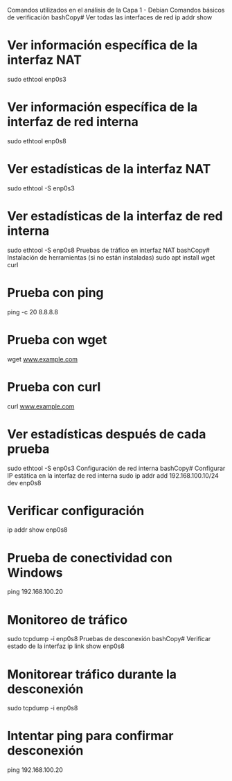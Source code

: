 Comandos utilizados en el análisis de la Capa 1 - Debian
Comandos básicos de verificación
bashCopy# Ver todas las interfaces de red
ip addr show

# Ver información específica de la interfaz NAT
sudo ethtool enp0s3

# Ver información específica de la interfaz de red interna
sudo ethtool enp0s8

# Ver estadísticas de la interfaz NAT
sudo ethtool -S enp0s3

# Ver estadísticas de la interfaz de red interna
sudo ethtool -S enp0s8
Pruebas de tráfico en interfaz NAT
bashCopy# Instalación de herramientas (si no están instaladas)
sudo apt install wget curl

# Prueba con ping
ping -c 20 8.8.8.8

# Prueba con wget
wget www.example.com

# Prueba con curl
curl www.example.com

# Ver estadísticas después de cada prueba
sudo ethtool -S enp0s3
Configuración de red interna
bashCopy# Configurar IP estática en la interfaz de red interna
sudo ip addr add 192.168.100.10/24 dev enp0s8

# Verificar configuración
ip addr show enp0s8

# Prueba de conectividad con Windows
ping 192.168.100.20

# Monitoreo de tráfico
sudo tcpdump -i enp0s8
Pruebas de desconexión
bashCopy# Verificar estado de la interfaz
ip link show enp0s8

# Monitorear tráfico durante la desconexión
sudo tcpdump -i enp0s8

# Intentar ping para confirmar desconexión
ping 192.168.100.20
